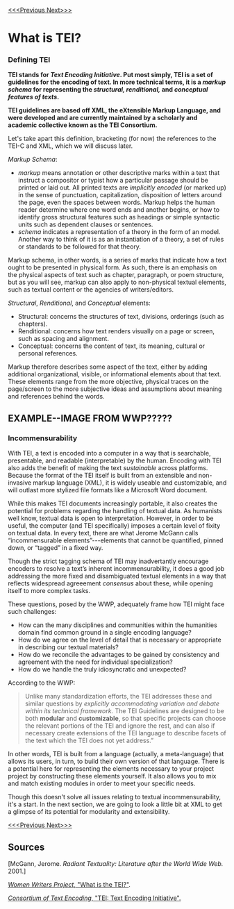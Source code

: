 [<<<Previous  ](README.md)  [Next>>>](what_is_xml.md)

# What is TEI?

### Defining TEI

**TEI stands for *Text Encoding Initiative*. Put most simply, TEI is a set of guidelines for the encoding of text. In more technical terms, it is a *markup schema* for representing the *structural, renditional,* and *conceptual features of texts*.** 

**TEI guidelines are based off XML, the eXtensible Markup Language, and were developed and are currently maintained by a scholarly and academic collective known as the TEI Consortium.**

Let's take apart this definition, bracketing (for now) the references to the TEI-C and XML, which we will discuss later. 

*Markup Schema*:
- *markup* means annotation or other descriptive marks within a text that instruct a compositor or typist how a particular passage should be printed or laid out. All printed texts are *implicitly encoded* (or marked up) in the sense of punctuation, capitalization, disposition of letters around the page, even the spaces between words. Markup helps the human reader determine where one word ends and another begins, or how to identify gross structural features such as headings or simple syntactic units such as dependent clauses or sentences.
- *schema* indicates a representation of a theory in the form of an model. Another way to think of it is as an instantiation of a theory, a set of rules or standards to be followed for that theory.

Markup schema, in other words, is a series of marks that indicate how a text ought to be presented in physical form. As such, there is an emphasis on the physical aspects of text such as chapter, paragraph, or poem structure, but as you will see, markup can also apply to non-physical textual elements, such as textual content or the agencies of writers/editors. 

*Structural*, *Renditional*, and *Conceptual* elements:
- Structural: concerns the structures of text, divisions, orderings (such as chapters). 
- Renditional: concerns how text renders visually on a page or screen, such as spacing and alignment.
- Conceptual: concerns the content of text, its meaning, cultural or personal references.

Markup therefore describes some aspect of the text, either by adding additional organizational, visible, or informational elements about that text. These elements range from the more objective, physical traces on the page/screen to the more subjective ideas and assumptions about meaning and references behind the words. 

## EXAMPLE--IMAGE FROM WWP?????

### Incommensurability 

With TEI, a text is encoded into a computer in a way that is searchable, presentable, and readable (interpretable) by the human. Encoding with TEI also adds the benefit of making the text *sustainable* across platforms. Because the format of the TEI itself is built from an extensible and non-invasive markup language (XML), it is widely useable and customizable, and will outlast more stylized file formats like a Microsoft Word document. 

While this makes TEI documents increasingly portable, it also creates the potential for problems regarding the handling of textual data. As humanists well know, textual data is open to interpretation. However, in order to be useful, the computer (and TEI specifically) imposes a certain level of fixity on textual data. In every text, there are what Jerome McGann calls “incommensurable elements”---elements that cannot be quantified, pinned down, or “tagged” in a fixed way. 

Though the strict tagging schema of TEI may inadvertantly encourage encoders to resolve a text’s inherent incommensurability, it does a good job addressing the more fixed and disambiguated textual elements in a way that reflects widespread agreeement *consensus* about these, while opening itself to more complex tasks. 

These questions, posed by the WWP, adequately frame how TEI might face such challenges: 

- How can the many disciplines and communities within the humanities domain find common ground in a single encoding language? 
- How do we agree on the level of detail that is necessary or appropriate in describing our textual materials? 
- How do we reconcile the advantages to be gained by consistency and agreement with the need for individual specialization? 
- How do we handle the truly idiosyncratic and unexpected? 

According to the WWP:

>Unlike many standardization efforts, the TEI addresses these and similar questions by *explicitly accommodating variation and debate within its technical framework.* The TEI Guidelines are designed to be both **modular** and **customizable**, so that specific projects can choose the relevant portions of the TEI and ignore the rest, and can also if necessary create extensions of the TEI language to describe facets of the text which the TEI does not yet address.”

In other words, TEI is built from a language (actually, a meta-language) that allows its users, in turn, to build their own version of that language. There is a potential here for representing the elements necessary to your project project by constructing these elements yourself. It also allows you to mix and match existing modules in order to meet your specific needs. 

Though this doesn't solve all issues relating to textual incommensurability, it's a start. In the next section, we are going to look a little bit at XML to get a glimpse of its potential for modularity and extensibility. 

[<<<Previous  ](README.md)[Next>>>](what_is_xml.md)

## Sources

[McGann, Jerome. *Radiant Textuality: Literature after the World Wide Web.* 2001.]

[*Women Writers Project*, "What is the TEI?"](https://wwp.northeastern.edu/outreach/seminars/tei.html).

[*Consortium of Text Encoding*, "TEI: Text Encoding Initiative".](https://tei-c.org/)
